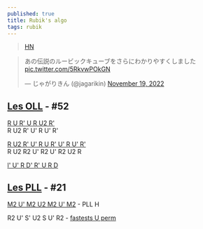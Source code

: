 ```yaml
---
published: true
title: Rubik's algo
tags: rubik
---
```

> [HN](https://news.ycombinator.com/item?id=33716796)

<blockquote class="twitter-tweet"><p lang="ja" dir="ltr">あの伝説のルービックキューブをさらにわかりやすくしました <a href="https://t.co/5RkvwPOkGN">pic.twitter.com/5RkvwPOkGN</a></p>&mdash; じゃがりきん (@jagarikin) <a href="https://twitter.com/jagarikin/status/1593771091738374144?ref_src=twsrc%5Etfw">November 19, 2022</a></blockquote> <script async src="https://platform.twitter.com/widgets.js" charset="utf-8"></script> 

## [Les OLL](https://www.youtube.com/watch?v=mqvxojuUFy4&list=PLh9akXp2EH2D1MBpl8gb0w2WM0eiailpB&index=8) - #52

[R U R' U R U2 R'](https://youtu.be/mqvxojuUFy4?t=121)  
R U2 R' U' R U' R'

[R U2 R' U' R U R' U' R U' R'](https://youtu.be/mqvxojuUFy4?t=181)  
R U2 R2 U' R2 U' R2 U2 R

[l' U' R D' R' U R D](https://youtu.be/mqvxojuUFy4?t=265)

## [Les PLL](https://www.youtube.com/watch?v=w7WCC615cEs) - #21

[M2 U' M2 U2 M2 U' M2](https://youtu.be/w7WCC615cEs?t=116) - PLL H

R2 U' S' U2 S U' R2 - [fastests U perm](https://www.youtube.com/watch?v=1u8BptRSXaw&list=PLh9akXp2EH2D1MBpl8gb0w2WM0eiailpB&index=4)  


